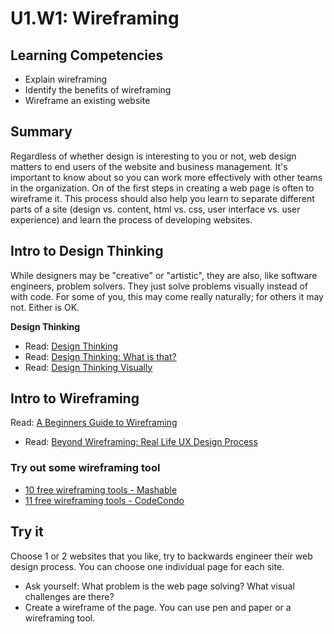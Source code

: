 # U1.W1: Wireframing

## Learning Competencies
- Explain wireframing
- Identify the benefits of wireframing
- Wireframe an existing website 


## Summary

Regardless of whether design is interesting to you or not, web design matters to end users of the website and business management.  It's important to know about so you can work more effectively with other teams in the organization.  On of the first steps in creating a web page is often to wireframe it. This process should also help you learn to separate different parts of a site (design vs. content, html vs. css, user interface vs. user experience) and learn the process of developing websites.


## Intro to Design Thinking

While designers may be "creative" or "artistic", they are also, like
software engineers, problem solvers.  They just solve problems visually
instead of with code.  For some of you, this may come really naturally;
for others it may not.  Either is OK. 

**Design Thinking**
* Read: [Design Thinking](http://en.wikipedia.org/wiki/Design_thinking)
* Read: [Design Thinking: What is that?](http://www.fastcompany.com/919258/design-thinking-what)
* Read: [Design Thinking Visually](http://visual.ly/what-design-thinking)


## Intro to Wireframing

 Read: [A Beginners Guide to Wireframing](http://webdesign.tutsplus.com/tutorials/a-beginners-guide-to-wireframing--webdesign-7399)
* Read: [Beyond Wireframing: Real Life UX Design Process](http://uxdesign.smashingmagazine.com/2012/08/29/beyond-wireframing-real-life-ux-design-process/)

### Try out some wireframing tool

* [10 free wireframing
tools - Mashable](http://mashable.com/2010/07/15/wireframing-tools/)
* [11 free wireframing
tools - CodeCondo](http://codecondo.com/free-wireframe-tools/)

## Try it
Choose 1 or 2 websites that you like, try to backwards engineer
their web design process.  You can choose one individual page for each
site.


* Ask yourself: What problem is the web page solving? What visual challenges are
there?
* Create a wireframe of the page.  You can use pen and paper or a wireframing tool.
